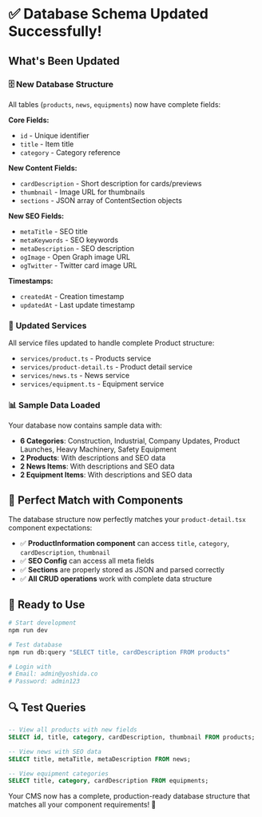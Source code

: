 # ✅ Database Schema Updated Successfully!

## What's Been Updated

### 🗄️ **New Database Structure**

All tables (`products`, `news`, `equipments`) now have complete fields:

**Core Fields:**
- `id` - Unique identifier
- `title` - Item title
- `category` - Category reference

**New Content Fields:**
- `cardDescription` - Short description for cards/previews
- `thumbnail` - Image URL for thumbnails
- `sections` - JSON array of ContentSection objects

**New SEO Fields:**
- `metaTitle` - SEO title
- `metaKeywords` - SEO keywords
- `metaDescription` - SEO description
- `ogImage` - Open Graph image URL
- `ogTwitter` - Twitter card image URL

**Timestamps:**
- `createdAt` - Creation timestamp
- `updatedAt` - Last update timestamp

### 🔧 **Updated Services**

All service files updated to handle complete Product structure:
- `services/product.ts` - Products service
- `services/product-detail.ts` - Product detail service  
- `services/news.ts` - News service
- `services/equipment.ts` - Equipment service

### 📊 **Sample Data Loaded**

Your database now contains sample data with:
- **6 Categories**: Construction, Industrial, Company Updates, Product Launches, Heavy Machinery, Safety Equipment
- **2 Products**: With descriptions and SEO data
- **2 News Items**: With descriptions and SEO data
- **2 Equipment Items**: With descriptions and SEO data

## 🎯 **Perfect Match with Components**

The database structure now perfectly matches your `product-detail.tsx` component expectations:

- ✅ **ProductInformation component** can access `title`, `category`, `cardDescription`, `thumbnail`
- ✅ **SEO Config** can access all meta fields
- ✅ **Sections** are properly stored as JSON and parsed correctly
- ✅ **All CRUD operations** work with complete data structure

## 🚀 **Ready to Use**

```bash
# Start development
npm run dev

# Test database
npm run db:query "SELECT title, cardDescription FROM products"

# Login with
# Email: admin@yoshida.co
# Password: admin123
```

## 🔍 **Test Queries**

```sql
-- View all products with new fields
SELECT id, title, category, cardDescription, thumbnail FROM products;

-- View news with SEO data
SELECT title, metaTitle, metaDescription FROM news;

-- View equipment categories
SELECT title, category, cardDescription FROM equipments;
```

Your CMS now has a complete, production-ready database structure that matches all your component requirements! 🎉